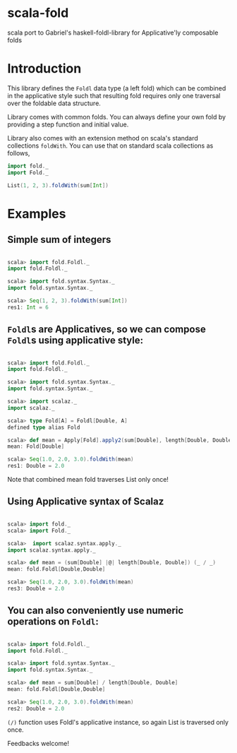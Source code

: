 # scala-fold
scala port to Gabriel's haskell-foldl-library for Applicative'ly composable folds

# Introduction

This library defines the `Foldl` data type (a left fold) which can be combined in the applicative style such that resulting
fold requires only one traversal over the foldable data structure.

Library comes with common folds. You can always define your own fold by providing a step function and initial value.

Library also comes with an extension method on scala's standard collections `foldWith`. You can use that on standard scala collections as follows,

```scala
import fold._
import Fold._

List(1, 2, 3).foldWith(sum[Int])

```

# Examples

## Simple sum of integers

```scala

scala> import fold.Foldl._
import fold.Foldl._

scala> import fold.syntax.Syntax._
import fold.syntax.Syntax._

scala> Seq(1, 2, 3).foldWith(sum[Int])
res1: Int = 6

```

## `Foldl`s are Applicatives, so we can compose `Foldl`s using applicative style:

```scala

scala> import fold.Foldl._
import fold.Foldl._

scala> import fold.syntax.Syntax._
import fold.syntax.Syntax._

scala> import scalaz._
import scalaz._

scala> type Fold[A] = Foldl[Double, A]
defined type alias Fold

scala> def mean = Apply[Fold].apply2(sum[Double], length[Double, Double])(_ / _)
mean: Fold[Double]

scala> Seq(1.0, 2.0, 3.0).foldWith(mean)
res1: Double = 2.0

```
Note that combined mean fold traverses List only once!

## Using Applicative syntax of Scalaz

```scala

scala> import fold._
scala> import Fold._

scala>  import scalaz.syntax.apply._
import scalaz.syntax.apply._

scala> def mean = (sum[Double] |@| length[Double, Double]) (_ / _)
mean: fold.Foldl[Double,Double]

scala> Seq(1.0, 2.0, 3.0).foldWith(mean)
res3: Double = 2.0

```
## You can also conveniently use numeric operations on `Foldl`:

```scala

scala> import fold.Foldl._
import fold.Foldl._

scala> import fold.syntax.Syntax._
import fold.syntax.Syntax._

scala> def mean = sum[Double] / length[Double, Double]
mean: fold.Foldl[Double,Double]

scala> Seq(1.0, 2.0, 3.0).foldWith(mean)
res2: Double = 2.0

```
`(/)` function uses Foldl's applicative instance, so again List is traversed only once.


Feedbacks welcome!
